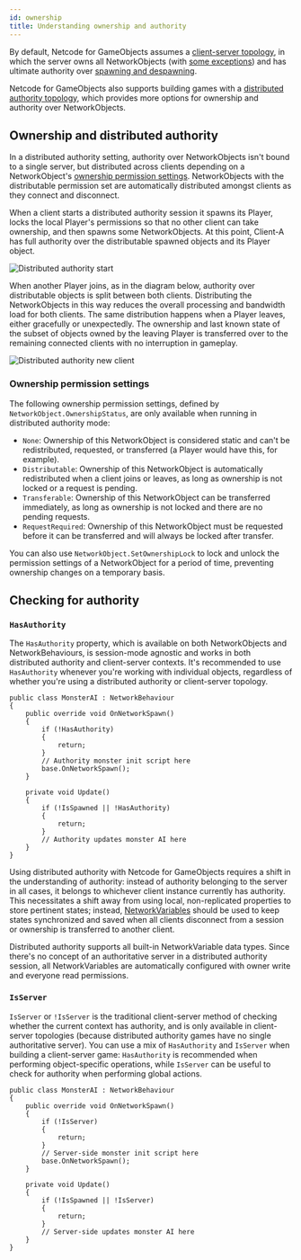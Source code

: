 ```yaml
---
id: ownership
title: Understanding ownership and authority
---
```


By default, Netcode for GameObjects assumes a [client-server topology](../terms-concepts/client-server.md), in which the server owns all NetworkObjects (with [some exceptions](networkobject.md#ownership)) and has ultimate authority over [spawning and despawning](object-spawning.md).

Netcode for GameObjects also supports building games with a [distributed authority topology](../terms-concepts/distributed-authority.md), which provides more options for ownership and authority over NetworkObjects.

## Ownership and distributed authority

In a distributed authority setting, authority over NetworkObjects isn't bound to a single server, but distributed across clients depending on a NetworkObject's [ownership permission settings](#ownership-permission-settings). NetworkObjects with the distributable permission set are automatically distributed amongst clients as they connect and disconnect.

When a client starts a distributed authority session it spawns its Player, locks the local Player's permissions so that no other client can take ownership, and then spawns some NetworkObjects. At this point, Client-A has full authority over the distributable spawned objects and its Player object.

![Distributed authority start](/img/distributed-authority-start.jpg)

When another Player joins, as in the diagram below, authority over distributable objects is split between both clients. Distributing the NetworkObjects in this way reduces the overall processing and bandwidth load for both clients. The same distribution happens when a Player leaves, either gracefully or unexpectedly. The ownership and last known state of the subset of objects owned by the leaving Player is transferred over to the remaining connected clients with no interruption in gameplay.

![Distributed authority new client](/img/distributed-authority-new-client.jpg)

### Ownership permission settings

The following ownership permission settings, defined by `NetworkObject.OwnershipStatus`, are only available when running in distributed authority mode:

* `None`: Ownership of this NetworkObject is considered static and can't be redistributed, requested, or transferred (a Player would have this, for example).
* `Distributable`: Ownership of this NetworkObject is automatically redistributed when a client joins or leaves, as long as ownership is not locked or a request is pending.
* `Transferable`: Ownership of this NetworkObject can be transferred immediately, as long as ownership is not locked and there are no pending requests.
* `RequestRequired`: Ownership of this NetworkObject must be requested before it can be transferred and will always be locked after transfer.

You can also use `NetworkObject.SetOwnershipLock` to lock and unlock the permission settings of a NetworkObject for a period of time, preventing ownership changes on a temporary basis.

## Checking for authority

### `HasAuthority`

The `HasAuthority` property, which is available on both NetworkObjects and NetworkBehaviours, is session-mode agnostic and works in both distributed authority and client-server contexts. It's recommended to use `HasAuthority` whenever you're working with individual objects, regardless of whether you're using a distributed authority or client-server topology.

```
public class MonsterAI : NetworkBehaviour
{
    public override void OnNetworkSpawn()
    {
        if (!HasAuthority)
        {
            return;
        }
        // Authority monster init script here
        base.OnNetworkSpawn();
    }

    private void Update()
    {
        if (!IsSpawned || !HasAuthority)
        {
            return;
        }
        // Authority updates monster AI here
    }
}
```

Using distributed authority with Netcode for GameObjects requires a shift in the understanding of authority: instead of authority belonging to the server in all cases, it belongs to whichever client instance currently has authority. This necessitates a shift away from using local, non-replicated properties to store pertinent states; instead, [NetworkVariables](networkvariable.md) should be used to keep states synchronized and saved when all clients disconnect from a session or ownership is transferred to another client.

Distributed authority supports all built-in NetworkVariable data types. Since there's no concept of an authoritative server in a distributed authority session, all NetworkVariables are automatically configured with owner write and everyone read permissions.

### `IsServer`

`IsServer` or `!IsServer` is the traditional client-server method of checking whether the current context has authority, and is only available in client-server topologies (because distributed authority games have no single authoritative server). You can use a mix of `HasAuthority` and `IsServer` when building a client-server game: `HasAuthority` is recommended when performing object-specific operations, while `IsServer` can be useful to check for authority when performing global actions.

```
public class MonsterAI : NetworkBehaviour
{
    public override void OnNetworkSpawn()
    {
        if (!IsServer)
        {
            return;
        }
        // Server-side monster init script here
        base.OnNetworkSpawn();
    }

    private void Update()
    {
        if (!IsSpawned || !IsServer)
        {
            return;
        }
        // Server-side updates monster AI here
    }
}
```
